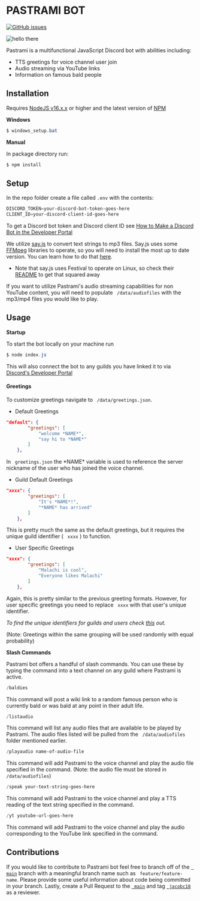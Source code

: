 # PASTRAMI BOT

[![GitHub issues](https://img.shields.io/github/issues/jacobc18/js-discord-bot)](https://github.com/jacobc18/js-discord-bot/issues)

![hello there](https://media.giphy.com/media/3ornk57KwDXf81rjWM/giphy.gif)

Pastrami is a multifunctional JavaScript Discord bot with abilities including:

- TTS greetings for voice channel user join
- Audio streaming via YouTube links 
- Information on famous bald people

## Installation

Requires [NodeJS v16.x.x](https://nodejs.org/en/) or higher and the latest version of [NPM](https://docs.npmjs.com/cli/v7/commands/npm-install)

**Windows**

```powershell
$ windows_setup.bat
```

**Manual**

In package directory run:

```powershell
$ npm install
```

## Setup

In the repo folder create a file called ``` .env ``` with the contents:

```powershell
DISCORD_TOKEN=your-discord-bot-token-goes-here
CLIENT_ID=your-discord-client-id-goes-here
```

To get a Discord bot token and Discord client ID see [How to Make a Discord Bot in the Developer Portal](https://realpython.com/how-to-make-a-discord-bot-python/#how-to-make-a-discord-bot-in-the-developer-portal)

We utilize [say.js](https://github.com/Marak/say.js) to convert text strings to mp3 files. Say.js uses some [FFMpeg](https://www.ffmpeg.org/) libraries to operate, so you will need to install the most up to date version. You can learn how to do that [here](https://www.wikihow.com/Install-FFmpeg-on-Windows). 

- Note that say.js uses Festival to operate on Linux, so check their [README](https://github.com/Marak/say.js/blob/master/README.md) to get that squared away

If you want to utilize Pastrami's audio streaming capabilities for non YouTube content, you will need to populate ``` /data/audiofiles``` with the mp3/mp4 files you would like to play.

## Usage

**Startup** 

To start the bot locally on your machine run

```powershell
$ node index.js
```

This will also connect the bot to any guilds you have linked it to via [Discord's Developer Portal](http://discordapp.com/developers/applications)

#### Greetings

To customize greetings navigate to ``` /data/greetings.json```. 

- Default Greetings

```json
"default": {
        "greetings": [
            "welcome *NAME*",
            "say hi to *NAME*"
        ]
    },
```

In ``` greetings.json```  the \*NAME\* variable is used to reference the server nickname of the user who has joined the voice channel. 

- Guild Default Greetings 

```json
"xxxx": {
        "greetings": [
            "It's *NAME*!",
            "*NAME* has arrived"
        ]
    },
```

This is pretty much the same as the default greetings, but it requires the unique guild identifier ( ``` xxxx``` ) to function. 

- User Specific Greetings

```json
"xxxx": {
        "greetings": [
            "Malachi is cool",
            "Everyone likes Malachi"
        ]
    },
```

Again, this is pretty similar to the previous greeting formats. However, for user specific greetings you need to replace ``` xxxx``` with that user's unique identifier. 

*To find the unique identifiers for guilds and users check [this](https://support.discord.com/hc/en-us/articles/206346498-Where-can-I-find-my-User-Server-Message-ID-) out.*

(Note: Greetings within the same grouping will be used randomly with equal probability)

**Slash Commands**

Pastrami bot offers a handful of slash commands. You can use these by typing the command into a text channel on any guild where Pastrami is active.

```powershell
/baldies
```

This command will post a wiki link to a random famous person who is currently bald or was bald at any point in their adult life. 

```powershell
/listaudio
```

This command will list any audio files that are available to be played by Pastrami. The audio files listed will be pulled from the ``` /data/audiofiles``` folder mentioned earlier.

```powershell
/playaudio name-of-audio-file
```

This command will add Pastrami to the voice channel and play the audio file specified in the command. (Note: the audio file must be stored in ``` /data/audiofiles```)

```powershell
/speak your-text-string-goes-here
```

This command will add Pastrami to the voice channel and play a TTS reading of the text string specified in the command.

```powershell
/yt youtube-url-goes-here
```

This command will add Pastrami to the voice channel and play the audio corresponding to the YouTube link specified in the command.

## Contributions 

If you would like to contribute to Pastrami bot feel free to branch off of the [``` main```](https://github.com/jacobc18/js-discord-bot) branch with a meaningful branch name such as ``` feature/feature-name```. Please provide some useful information about code being committed in your branch. Lastly, create a Pull Request to the [``` main```](https://github.com/jacobc18/js-discord-bot) and tag [``` jacobc18```](https://github.com/jacobc18) as a reviewer.
